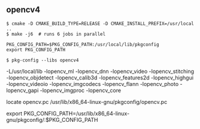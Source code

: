 ## opencv4
    $ cmake -D CMAKE_BUILD_TYPE=RELEASE -D CMAKE_INSTALL_PREFIX=/usr/local ..
    $ make -j6 	# runs 6 jobs in parallel
    
    PKG_CONFIG_PATH=$PKG_CONFIG_PATH:/usr/local/lib/pkgconfig
    export PKG_CONFIG_PATH
   
    $ pkg-config --libs opencv4
-L/usr/local/lib -lopencv_ml -lopencv_dnn -lopencv_video -lopencv_stitching -lopencv_objdetect -lopencv_calib3d -lopencv_features2d -lopencv_highgui -lopencv_videoio -lopencv_imgcodecs -lopencv_flann -lopencv_photo -lopencv_gapi -lopencv_imgproc -lopencv_core


 locate opencv.pc
 /usr/lib/x86_64-linux-gnu/pkgconfig/opencv.pc
 
  export PKG_CONFIG_PATH=/usr/lib/x86_64-linux-gnu/pkgconfig/:$PKG_CONFIG_PATH



